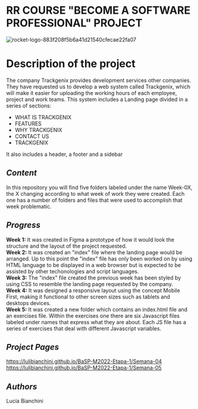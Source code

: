 # RR COURSE "BECOME A SOFTWARE PROFESSIONAL" PROJECT
![rocket-logo-883f208f5b6a41d21540cfecae22fa07](https://user-images.githubusercontent.com/101265774/160671603-5eb9f621-4c7a-49ca-92c8-b435c2c6960f.png)

# Description of the project
The company Trackgenix provides development services other companies. They have requested us to develop a web system called Trackgenix, which will make it easier for uploading the working hours of each employee, project and work teams. 
This system includes a Landing page divided in a series of sections:

- WHAT IS TRACKGENIX
- FEATURES
- WHY TRACKGENIX
- CONTACT US
- TRACKGENIX

It also includes a header, a footer and a sidebar 

## *Content*
In this repository you will find five folders labeled under the name Week-0X, the X changing according to what week of work they were created. Each one has a number of folders and files that were used to accomplish that week problematic.

## *Progress*
**Week 1:** It was created in Figma a prototype of how it would look the structure and the layout of the project requested.\
**Week 2:** It was created an "index" file where the landing page would be arranged. Up to this point the "index" file has only been worked on by using HTML language to be displayed in a web browser but is expected to be assisted by other techonologies and script languages. \
**Week 3:** The "index" file created the previous week has been styled by using CSS to resemble the landing page requested by the company. \
**Week 4:** It was designed a responsive layout using the concept Mobile First, making it functional to other screen sizes such as tablets and desktops devices. \
**Week 5:** It was created a new folder which contains an index.html file and an exercises file. Within the exercises one there are six Javascript files labeled under names that express what  they are about. Each JS file has a series of exercises that deal with different Javascript variables.

## *Project Pages*
https://lulibianchini.github.io/BaSP-M2022-Etapa-1/Semana-04 \
https://lulibianchini.github.io/BaSP-M2022-Etapa-1/Semana-05

## *Authors*
Lucía Bianchini
